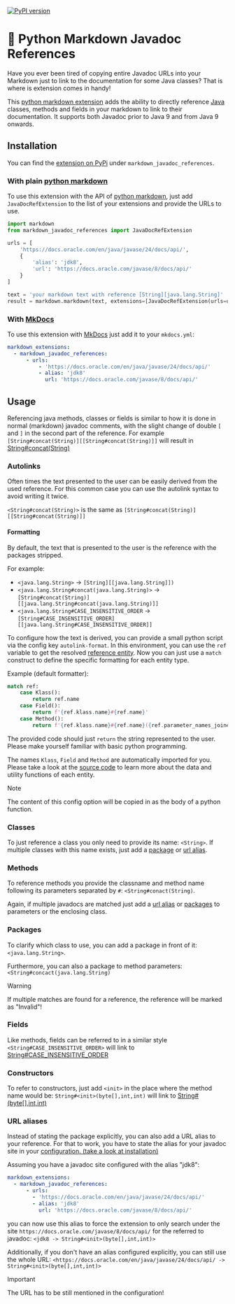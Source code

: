 [![PyPI version](https://img.shields.io/pypi/v/markdown_javadoc_references?style=flat&link=!%5BPyPI%20-%20Version%5D(https%3A%2F%2Fimg.shields.io%2Fpypi%2Fv%2Fmarkdown_javadoc_references)
)](https://badge.fury.io/py/markdown_javadoc_references)
# 🐍 Python Markdown Javadoc References
Have you ever been tired of copying entire Javadoc URLs into your Markdown just to link to the documentation for some Java classes?
That is where is extension comes in handy! 

This [python markdown extension](https://github.com/Python-Markdown/markdown) adds the ability to directly reference [Java](https://www.java.com/de/) classes, methods and fields in 
your markdown to link to their documentation. It supports both Javadoc prior to Java 9 and from Java 9 onwards.

## Installation
You can find the [extension on PyPi](https://pypi.org/project/markdown_javadoc_references/) under `markdown_javadoc_references`.

### With plain [python markdown](https://github.com/jackdewinter/pymarkdown)
To use this extension with the API of [python markdown](https://github.com/jackdewinter/pymarkdown), just add
`JavaDocRefExtension` to the list of your extensions and provide the URLs to use.

```python
import markdown
from markdown_javadoc_references import JavaDocRefExtension

urls = [
    'https://docs.oracle.com/en/java/javase/24/docs/api/',
    {
        'alias': 'jdk8',
        'url': 'https://docs.oracle.com/javase/8/docs/api/'
    }
]

text = 'your markdown text with reference [String][java.lang.String]'
result = markdown.markdown(text, extensions=[JavaDocRefExtension(urls=urls)])
```


### With [MkDocs](https://www.mkdocs.org/)
To use this extension with [MkDocs](https://www.mkdocs.org/) just add it to your `mkdocs.yml`:

```yaml
markdown_extensions:
  - markdown_javadoc_references:
      - urls:
          - 'https://docs.oracle.com/en/java/javase/24/docs/api/'
          - alias: 'jdk8'
            url: 'https://docs.oracle.com/javase/8/docs/api/'
```

## Usage
Referencing java methods, classes or fields is similar to how it is done in normal (markdown) javadoc comments,
with the slight change of double `[` and `]` in the second part of the reference.
For example
`[String#concat(String)][[String#concat(String)]]` will result in [String#concat(String)](https://docs.oracle.com/en/java/javase/24/docs/api/java.base/java/lang/String.html#concat(java.lang.String))

### Autolinks
Often times the text presented to the user can be easily derived from the used reference.
For this common case you can use the autolink syntax to avoid writing it twice.

`<String#concat(String)>` is the same as `[String#concat(String)][[String#concat(String)]]`

#### Formatting
By default, the text that is presented to the user is the reference with the packages stripped.

For example:
- `<java.lang.String>` -> `[String][[java.lang.String]])`
- `<java.lang.String#concat(java.lang.String)>` -> `[String#concat(String)][[java.lang.String#concat(java.lang.String)]]`
- `<java.lang.String#CASE_INSENSITIVE_ORDER` -> `[String#CASE_INSENSITIVE_ORDER][[java.lang.String#CASE_INSENSITIVE_ORDER]]`

To configure how the text is derived, you can provide a small python script via the config key `autolink-format`.
In this environment, you can use the `ref` variable to get the resolved [reference entity](src/markdown_javadoc_references/entities.py).
Now you can just use a `match` construct to define the specific formatting for each entity type.


Example (default formatter):
```python 
match ref:
    case Klass():
        return ref.name
    case Field():
        return f'{ref.klass.name}#{ref.name}'
    case Method():
        return f'{ref.klass.name}#{ref.name}({ref.parameter_names_joined()})'
```

The provided code should just `return` the string represented to the user. Please make yourself familiar with basic python programming.

The names `Klass`, `Field` and `Method` are automatically imported for you. Please take a look at the [source code](src/markdown_javadoc_references/entities.py)
to learn more about the data and utility functions of each entity.

> [!NOTE]
> The content of this config option will be copied in as the body of a python function. 

### Classes
To just reference a class you only need to provide its name:
`<String>`. If multiple classes with this name exists, just add a [package](#packages) or [url alias](#url-aliases).

### Methods
To reference methods you provide the classname and method name following its parameters separated by `#`:
`<String#conact(String)`.

Again, if multiple javadocs are matched just add a [url alias](#url-aliases) or [packages](#packages) to parameters
or the enclosing class.

### Packages
To clarify which class to use, you can add a package in front of it:
`<java.lang.String>`.

Furthermore, you can also a package to method parameters:
`<String#concact(java.lang.String)`

> [!WARNING]
> If multiple matches are found for a reference, the reference will be marked as "Invalid"!

### Fields
Like methods, fields can be referred to in a similar style `<String#CASE_INSENSITIVE_ORDER>` will link to [String#CASE_INSENSITIVE_ORDER](https://docs.oracle.com/en/java/javase/24/docs/api/java.base/java/lang/String.html#CASE_INSENSITIVE_ORDER)

### Constructors
To refer to constructors, just add `<init>` in the place where the method name would be:
`String#<init>(byte[],int,int)` will link to [String#<init>(byte[],int,int)](https://docs.oracle.com/en/java/javase/24/docs/api/java.base/java/lang/String.html#%3Cinit%3E(byte%5B%5D,int,int))

### URL aliases
Instead of stating the package explicitly, you can also add a URL alias to your reference.
For that to work, you have to state the alias for your javadoc site in your [configuration. (take a look at installation)](#installation)

Assuming you have a javadoc site configured with the alias "jdk8":
```yaml
markdown_extensions:
  - markdown_javadoc_references:
      - urls:
        - 'https://docs.oracle.com/en/java/javase/24/docs/api/'
        - alias: 'jdk8'
          url: 'https://docs.oracle.com/javase/8/docs/api/'
```

you can now use this alias to force the extension to only search under the site `https://docs.oracle.com/javase/8/docs/api/`
for the referred to javadoc: `<jdk8 -> String#<init>(byte[],int,int)>` 

Additionally, if you don't have an alias configured explicitly, you can still use the whole URL:
`<https://docs.oracle.com/en/java/javase/24/docs/api/ -> String#<init>(byte[],int,int)>`

> [!IMPORTANT]
> The URL has to be still mentioned in the configuration!